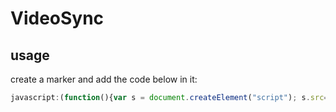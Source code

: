 # VideoSync
## usage
create a marker and add the code below in it:
```javascript
javascript:(function(){var s = document.createElement("script"); s.src="https://cdn.jsdelivr.net/gh/W66666/VideoSync@V1.0/sync_new.js"; document.head.appendChild(s);})()
```
